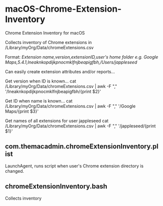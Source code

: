 # macOS-Chrome-Extension-Inventory
Chrome Extension Inventory for macOS

Collects inventory of Chrome extensions in /Library/myOrg/Data/chromeExtensions.csv

Format:
*Extension name,version,extensionID,user's home folder
e.g.
Google Maps,5.4.1,lneaknkopdijkpnocmklfnjbeapigfbh,/Users/jappleseed*

Can easily create extension attributes and/or reports...

Get version when ID is known...
cat /Library/myOrg/Data/chromeExtensions.csv | awk -F "," '/lneaknkopdijkpnocmklfnjbeapigfbh/{print $2}'

Get ID when name is known...
cat /Library/myOrg/Data/chromeExtensions.csv | awk -F "," '/Google Maps/{print $3}'

Get names of all extensions for user jappleseed
cat /Library/myOrg/Data/chromeExtensions.csv | awk -F "," '/jappleseed/{print $1}'

## com.themacadmin.chromeExtensionInventory.plist
LaunchAgent, runs script when user's Chrome extension directory is changed.

## chromeExtensionInventory.bash
Collects inventory
